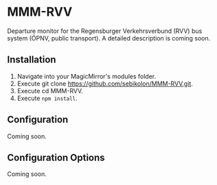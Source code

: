 # MMM-RVV
Departure monitor for the Regensburger Verkehrsverbund (RVV) bus system (ÖPNV, public transport). A detailed description is coming soon.

## Installation
1. Navigate into your MagicMirror's modules folder.
2. Execute git clone https://github.com/sebikolon/MMM-RVV.git.
3. Execute cd MMM-RVV.
4. Execute `npm install`.

## Configuration
Coming soon.

## Configuration Options
Coming soon.